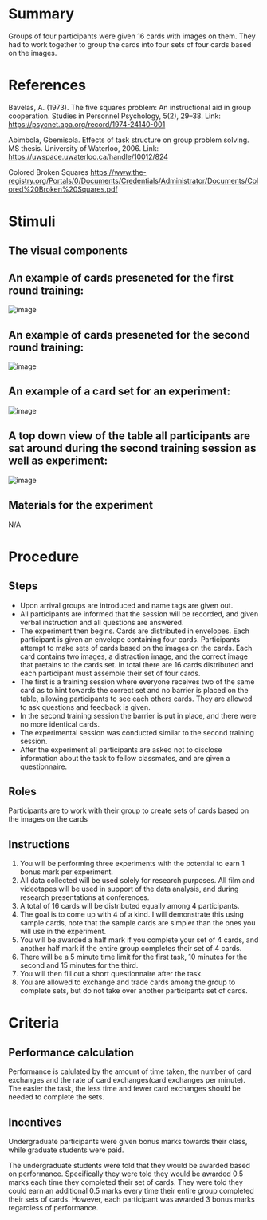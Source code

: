 # Summary
Groups of four participants were given 16 cards with images on them.  They had to work together to group the cards into four sets of four cards based on the images.

# References
Bavelas, A. (1973). The five squares problem: An instructional aid in group cooperation. Studies in Personnel Psychology, 5(2), 29–38.
Link: https://psycnet.apa.org/record/1974-24140-001

Abimbola, Gbemisola. Effects of task structure on group problem solving. MS thesis. University of Waterloo, 2006.
Link: https://uwspace.uwaterloo.ca/handle/10012/824

Colored Broken Squares
https://www.the-registry.org/Portals/0/Documents/Credentials/Administrator/Documents/Colored%20Broken%20Squares.pdf

# Stimuli
## The visual components
## An example of cards preseneted for the first round training:  
![image](https://github.com/Watts-Lab/task-mapping/blob/d9b8bd21d172e60e19b38de378a58fb5ce322d13/images/five_squares_training_cards_1.png)

## An example of cards preseneted for the second round training:  
![image](https://github.com/Watts-Lab/task-mapping/blob/d9b8bd21d172e60e19b38de378a58fb5ce322d13/images/five_squares_training_cards_2.png)

## An example of a card set for an experiment:  
![image](https://github.com/Watts-Lab/task-mapping/blob/d9b8bd21d172e60e19b38de378a58fb5ce322d13/images/five_squares_sample_cards.png)

## A top down view of the table all participants are sat around during the second training session as well as experiment:  
![image](https://github.com/Watts-Lab/task-mapping/blob/d9b8bd21d172e60e19b38de378a58fb5ce322d13/images/five_squares_view_of_table.png)


## Materials for the experiment 
N/A

# Procedure
## Steps
- Upon arrival groups are introduced and name tags are given out.
- All participants are informed that the session will be recorded, and given verbal instruction and all questions are answered.
- The experiment then begins.  Cards are distributed in envelopes.  Each participant is given an envelope containing four cards.  Participants attempt to make sets of cards based on the images on the cards.  Each card contains two images, a distraction image, and the correct image that pretains to the cards set.  In total there are 16 cards distributed and each participant must assemble their set of four cards.
- The first is a training session where everyone receives two of the same card as to hint towards the correct set and no barrier is placed on the table, allowing participants to see each others cards.  They are allowed to ask questions and feedback is given.
- In the second training session the barrier is put in place, and there were no more identical cards.
- The experimental session was conducted similar to the second training session.
- After the experiment all participants are asked not to disclose information about the task to fellow classmates, and are given a questionnaire.  

## Roles 
Participants are to work with their group to create sets of cards based on the images on the cards

## Instructions
1. You will be performing three experiments with the potential to earn 1 bonus mark per experiment.
2. All data collected will be used solely for research purposes.  All film and videotapes will be used in support of the data analysis, and during research presentations at conferences.
3. A total of 16 cards will be distributed equally among 4 participants.
4. The goal is to come up with 4 of a kind.  I will demonstrate this using sample cards, note that the sample cards are simpler than the ones you will use in the experiment.
5. You will be awarded a half mark if you complete your set of 4 cards, and another half mark if the entire group completes their set of 4 cards.
6. There will be a 5 minute time limit for the first task, 10 minutes for the second and 15 minutes for the third.
7. You will then fill out a short questionnaire after the task.
8. You are allowed to exchange and trade cards among the group to complete sets, but do not take over another participants set of cards.

# Criteria
## Performance calculation
Performance is calulated by the amount of time taken, the number of card exchanges and the rate of card exchanges(card exchanges per minute).  The easier the task, the less time and fewer card exchanges should be needed to complete the sets.

## Incentives
Undergraduate participants were given bonus marks towards their class, while graduate students were paid.

The undergraduate students were told that they would be awarded based on performance.  Specifically they were told they would be awarded 0.5 marks each time they completed their set of cards.  They were told they could earn an additional 0.5 marks every time their entire group completed their sets of cards.  However, each participant was awarded 3 bonus marks regardless of performance.
